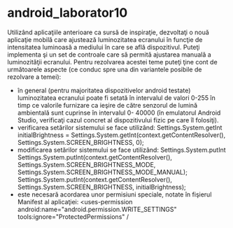 # android_laborator10

Utilizând aplicaţiile anterioare ca sursă de inspiraţie, dezvoltaţi o nouă aplicaţie mobilă care ajustează 
luminozitatea ecranului în funcţie de intensitatea luminoasă a mediului în care se află dispozitivul. Puteţi implementa 
şi un set de controale care să permită ajustarea manuală a luminozităţii ecranului. Pentru rezolvarea acestei teme puteţi 
ţine cont de următoarele aspecte (ce conduc spre una din variantele posibile de rezolvare a temei):
- în general (pentru majoritatea dispozitivelor android testate) luminozitatea ecranului poate fi setată în intervalul de 
valori 0-255 în timp ce valorile furnizare ca ieşire de către senzorul de lumină ambientală sunt cuprinse în intervalul 0-
40000 (în emulatorul Android Studio, verificaţi cazul concret al dispozitivului fizic pe care îl folosiţi).
- verificarea setărilor sistemului se face utilizând: Settings.System.getInt
initialBrightness = Settings.System.getInt(context.getContentResolver(), 
Settings.System.SCREEN_BRIGHTNESS, 0);
- modificarea setărilor sistemului se face utilizând: Settings.System.putInt
Settings.System.putInt(context.getContentResolver(), 
Settings.System.SCREEN_BRIGHTNESS_MODE, Settings.System.SCREEN_BRIGHTNESS_MODE_MANUAL);
Settings.System.putInt(context.getContentResolver(), Settings.System.SCREEN_BRIGHTNESS, 
initialBrightness);
- este necesară acordarea unor permisiuni speciale, notate în fişierul Manifest al aplicaţiei:
<uses-permission android:name="android.permission.WRITE_SETTINGS"
 tools:ignore="ProtectedPermissions" /
